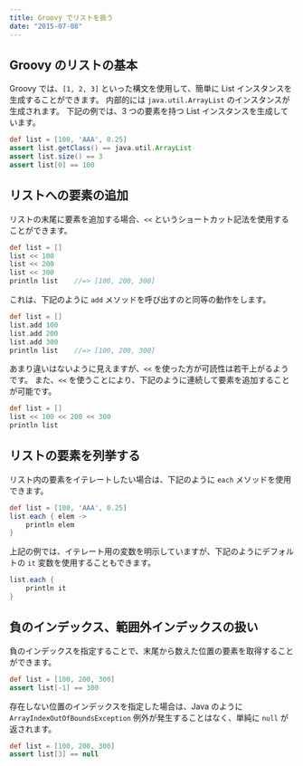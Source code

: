 ```yaml
---
title: Groovy でリストを扱う
date: "2015-07-08"
---
```


Groovy のリストの基本
----
Groovy では、`[1, 2, 3]` といった構文を使用して、簡単に List インスタンスを生成することができます。
内部的には `java.util.ArrayList` のインスタンスが生成されます。
下記の例では、3 つの要素を持つ List インスタンスを生成しています。

```groovy
def list = [100, 'AAA', 0.25]
assert list.getClass() == java.util.ArrayList
assert list.size() == 3
assert list[0] == 100
```

リストへの要素の追加
----
リストの末尾に要素を追加する場合、`<<` というショートカット記法を使用することができます。

```groovy
def list = []
list << 100
list << 200
list << 300
println list    //=> [100, 200, 300]
```

これは、下記のように `add` メソッドを呼び出すのと同等の動作をします。

```groovy
def list = []
list.add 100
list.add 200
list.add 300
println list    //=> [100, 200, 300]
```

あまり違いはないように見えますが、`<<` を使った方が可読性は若干上がるようです。
また、`<<` を使うことにより、下記のように連続して要素を追加することが可能です。

```groovy
def list = []
list << 100 << 200 << 300
println list
```

リストの要素を列挙する
----
リスト内の要素をイテレートしたい場合は、下記のように `each` メソッドを使用できます。

```groovy
def list = [100, 'AAA', 0.25]
list.each { elem ->
    println elem
}
```

上記の例では、イテレート用の変数を明示していますが、下記のようにデフォルトの `it` 変数を使用することもできます。

```groovy
list.each {
    println it
}
```


負のインデックス、範囲外インデックスの扱い
----
負のインデックスを指定することで、末尾から数えた位置の要素を取得することができます。

```groovy
def list = [100, 200, 300]
assert list[-1] == 300
```

存在しない位置のインデックスを指定した場合は、Java のように `ArrayIndexOutOfBoundsException` 例外が発生することはなく、単純に `null` が返されます。

```groovy
def list = [100, 200, 300]
assert list[3] == null
```


